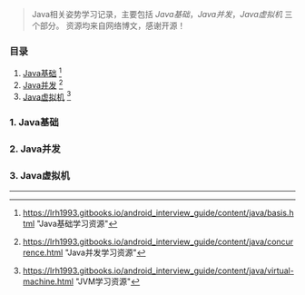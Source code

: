 > Java相关姿势学习记录，主要包括 *Java基础*，*Java并发*，*Java虚拟机* 三个部分。
> 资源均来自网络博文，感谢开源！

### 目录

1. [Java基础](#1) [^1]  
2. [Java并发](#2) [^2]    
3. [Java虚拟机](#3) [^3]  



<h3 id="1">1. Java基础</h3>



<h3 id="2">2. Java并发</h3>



<h3 id="3">3. Java虚拟机</h3>



---------
[^1]:https://lrh1993.gitbooks.io/android_interview_guide/content/java/basis.html "Java基础学习资源"
[^2]:https://lrh1993.gitbooks.io/android_interview_guide/content/java/concurrence.html "Java并发学习资源"
[^3]:https://lrh1993.gitbooks.io/android_interview_guide/content/java/virtual-machine.html "JVM学习资源"
